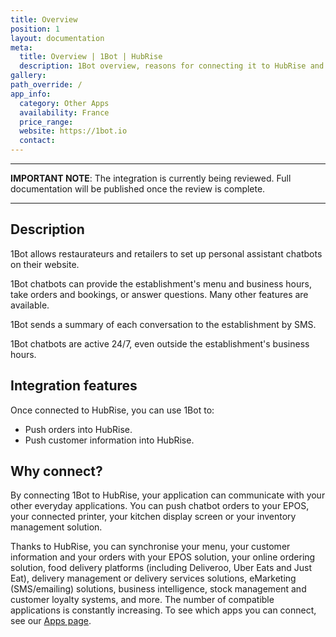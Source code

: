 ```yaml
---
title: Overview
position: 1
layout: documentation
meta:
  title: Overview | 1Bot | HubRise
  description: 1Bot overview, reasons for connecting it to HubRise and summary of integrated features. Synchronise data between your EPOS and your apps.
gallery:
path_override: /
app_info:
  category: Other Apps
  availability: France
  price_range:
  website: https://1bot.io
  contact:
---
```


---

**IMPORTANT NOTE**: The integration is currently being reviewed. Full documentation will be published once the review is complete.

---

## Description

1Bot allows restaurateurs and retailers to set up personal assistant chatbots on their website.

1Bot chatbots can provide the establishment's menu and business hours, take orders and bookings, or answer questions. Many other features are available.

1Bot sends a summary of each conversation to the establishment by SMS.

1Bot chatbots are active 24/7, even outside the establishment's business hours.

## Integration features

Once connected to HubRise, you can use 1Bot to:

- Push orders into HubRise.
- Push customer information into HubRise.

## Why connect?

By connecting 1Bot to HubRise, your application can communicate with your other everyday applications. You can push chatbot orders to your EPOS, your connected printer, your kitchen display screen or your inventory management solution.

Thanks to HubRise, you can synchronise your menu, your customer information and your orders with your EPOS solution, your online ordering solution, food delivery platforms (including Deliveroo, Uber Eats and Just Eat), delivery management or delivery services solutions, eMarketing (SMS/emailing) solutions, business intelligence, stock management and customer loyalty systems, and more. The number of compatible applications is constantly increasing. To see which apps you can connect, see our [Apps page](/apps).
